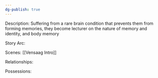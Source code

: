 ```yaml
---
dg-publish: true
---
```

Description:
Suffering from a rare brain condition that prevents them from forming memories, they become lecturer on the nature of memory and identity, and  body memory

Story Arc:

Scenes:
[[Vensaag Intro]]

Relationships:

Possessions:
